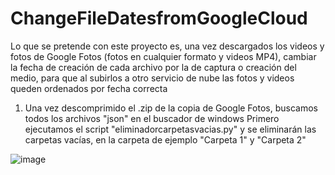 # ChangeFileDatesfromGoogleCloud
Lo que se pretende con este proyecto es, una vez descargados los videos y fotos de Google Fotos (fotos en cualquier formato y videos MP4), cambiar la fecha de creación de cada archivo por la de captura o creación del medio, para que al subirlos a otro servicio de nube las fotos y videos queden ordenados por fecha correcta

1. Una vez descomprimido el .zip de la copia de Google Fotos, buscamos todos los archivos "json" en el buscador de windows
Primero ejecutamos el script "eliminadorcarpetasvacias.py" y se eliminarán las carpetas vacías, en la carpeta de ejemplo "Carpeta 1" y "Carpeta 2"

![image](https://github.com/torbol/ChangeFileDatesfromGoogleCloud/assets/99366541/3f18abc7-b3fc-46e2-bd73-ab8156f1400e)
